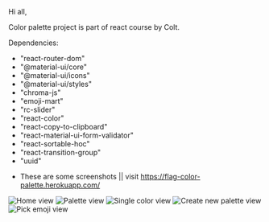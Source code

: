 Hi all,

Color palette project is part of react course by Colt.

Dependencies:

- "react-router-dom"
- "@material-ui/core"
- "@material-ui/icons"
- "@material-ui/styles"
- "chroma-js"
- "emoji-mart"
- "rc-slider"
- "react-color"
- "react-copy-to-clipboard"
- "react-material-ui-form-validator"
- "react-sortable-hoc"
- "react-transition-group"
- "uuid"

* These are some screenshots || visit https://flag-color-palette.herokuapp.com/

![Home view](https://i.ibb.co/LC3gcRW/home.png)
![Palette view](https://i.ibb.co/dGthJC9/palette.png)
![Single color view](https://i.ibb.co/b5qx347/single-Color-Shades.png)
![Create new palette view](https://i.ibb.co/9tCCzvW/create-New-Palette.png)
![Pick emoji view](https://i.ibb.co/93NNmmQ/choose-Emoji.png)
